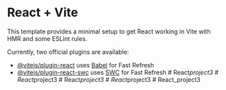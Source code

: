 # React + Vite

This template provides a minimal setup to get React working in Vite with HMR and some ESLint rules.

Currently, two official plugins are available:

- [@vitejs/plugin-react](https://github.com/vitejs/vite-plugin-react/blob/main/packages/plugin-react/README.md) uses [Babel](https://babeljs.io/) for Fast Refresh
- [@vitejs/plugin-react-swc](https://github.com/vitejs/vite-plugin-react-swc) uses [SWC](https://swc.rs/) for Fast Refresh
#   R e a c t _ p r o j e c t 3  
 #   R e a c t _ p r o j e c t 3  
 #   R e a c t _ p r o j e c t 3  
 #   R e a c t _ p r o j e c t 3  
 #   R e a c t _ p r o j e c t 3  
 